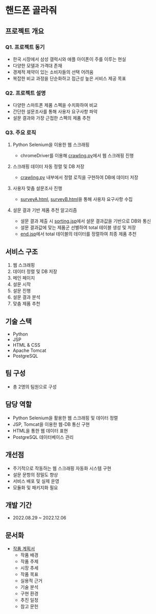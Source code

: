 # 핸드폰 골라줘

## 프로젝트 개요

### Q1. 프로젝트 동기
- 한국 시장에서 삼성 갤럭시와 애플 아이폰이 주를 이루는 현실
- 다양한 모델과 가격대 존재
- 경제적 제약이 있는 소비자들의 선택 어려움
- 복잡한 비교 과정을 단순화하고 접근성 높은 서비스 제공 목표

### Q2. 프로젝트 설명
- 다양한 스마트폰 제품 스펙을 수치화하여 비교
- 간단한 설문조사를 통해 사용자 요구사항 파악
- 설문 결과와 가장 근접한 스펙의 제품 추천

### Q3. 주요 로직
1. Python Selenium을 이용한 웹 스크래핑
   - chromeDriver를 이용해 [crawling.py](crawling.py)에서 웹 스크래핑 진행

2. 스크래핑 데이터 자동 정렬 및 DB 저장
   - [crawling.py](crawling.py) 내부에서 정렬 로직을 구현하여 DB에 데이터 저장

3. 사용자 맞춤 설문조사 진행
   - [surveyA.html](serveyA.html), [surveyB.html](surveyB.html)을 통해 사용자 요구사항 수집

4. 설문 결과 기반 제품 추천 알고리즘
   - 설문 결과 제출 시 [sorting.jsp](sorting.jsp)에서 설문 결과값을 기반으로 DB와 통신
   - 설문 결과값에 맞는 제품군 선별하여 total 테이블 생성 및 저장
   - [end.jsp](end.jsp)에서 total 테이블의 데이터를 정렬하여 최종 제품 추천

## 서비스 구조

1. 웹 스크래핑
2. 데이터 정렬 및 DB 저장
3. 메인 페이지
4. 설문 시작
5. 설문 진행
6. 설문 결과 분석
7. 맞춤 제품 추천

## 기술 스택

- Python
- JSP
- HTML & CSS
- Apache Tomcat
- PostgreSQL

## 팀 구성

- 총 2명의 팀원으로 구성

## 담당 역할

- Python Selenium을 활용한 웹 스크래핑 및 데이터 정렬
- JSP, Tomcat을 이용한 웹-DB 통신 구현
- HTML을 통한 웹 데이터 표현
- PostgreSQL 데이터베이스 관리

## 개선점

- 주기적으로 작동하는 웹 스크래핑 자동화 시스템 구현
- 설문 문항의 정밀도 향상
- 서비스 배포 및 실제 운영
- 모듈화 및 패키지화 필요

## 개발 기간

- 2022.08.29 ~ 2022.12.06

## 문서화

- [작품 계획서](작품계획서.pdf)
  - 작품 배경
  - 작품 주제
  - 시장 추세
  - 작품 목표
  - 실용적 근거
  - 기술 분석
  - 구현 환경
  - 추진 일정
  - 참고 문헌

